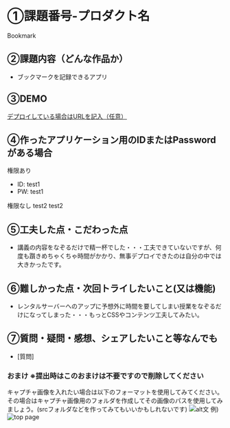 # ①課題番号-プロダクト名
 
Bookmark

## ②課題内容（どんな作品か）

- ブックマークを記録できるアプリ

## ③DEMO

[デプロイしている場合はURLを記入（任意）](https://sasakikoronosuke.sakura.ne.jp/Kadai04/index.php)

## ④作ったアプリケーション用のIDまたはPasswordがある場合

権限あり
- ID: test1
- PW: test1

権限なし
test2
test2

## ⑤工夫した点・こだわった点

- 講義の内容をなぞるだけで精一杯でした・・・工夫できていないですが、何度も躓きめちゃくちゃ時間がかかり、無事デプロイできたのは自分の中では大きかったです。

## ⑥難しかった点・次回トライしたいこと(又は機能)

- レンタルサーバーへのアップに予想外に時間を要してしまい授業をなぞるだけになってしまった・・・もっとCSSやコンテンツ工夫してみたい。

## ⑦質問・疑問・感想、シェアしたいこと等なんでも

- [質問]

### おまけ ※提出時はこのおまけは不要ですので削除してください

キャプチャ画像を入れたい場合は以下のフォーマットを使用してみてください。その場合はキャプチャ画像用のフォルダを作成してその画像のパスを使用してみましょう。(srcフォルダなどを作ってみてもいいかもしれないです)
![alt文](画像URL)
例)
![top page](./src/capture1.png)
